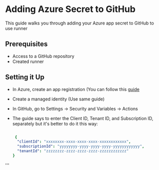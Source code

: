 # Adding Azure Secret to GitHub

This guide walks you through adding your Azure app secret to GitHub to use runner 

## Prerequisites

- Access to a GitHub repository
- Created runner 

## Setting it Up 

- In Azure, create an app registration (You can follow this [guide](https://learn.microsoft.com/en-us/training/modules/test-bicep-code-using-github-actions/4-exercise-set-up-environment?pivots=powershell)
- Create a managed identity (Use same guide)
- In GitHub, go to Settings -> Security and Variables -> Actions
- The guide says to enter the Client ID, Tenant ID, and Subscription ID, separately but it's better to do it this way:

  ```yaml

   {
    "clientId": "xxxxxxxx-xxxx-xxxx-xxxx-xxxxxxxxxxxx",
    "subscriptionId": "yyyyyyyy-yyyy-yyyy-yyyy-yyyyyyyyyyyy",
    "tenantId": "zzzzzzzz-zzzz-zzzz-zzzz-zzzzzzzzzzzz"
  }
'''
